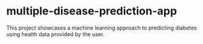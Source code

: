 # multiple-disease-prediction-app
This project showcases a machine learning approach to predicting diabetes using health data provided by the user.
